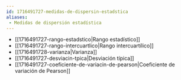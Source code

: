 ```yaml
---
id: 1716491727-medidas-de-dispersin-estadstica
aliases:
 - Medidas de dispersión estadística
---
```



- [[1716491727-rango-estadstico|Rango estadístico]]
- [[1716491727-rango-intercuartlico|Rango intercuartílico]]
- [[1716491728-varianza|Varianza]]
- [[1716491727-desviacin-tpica|Desviación típica]]
- [[1716491727-coeficiente-de-variacin-de-pearson|Coeficiente de variación de Pearson]]